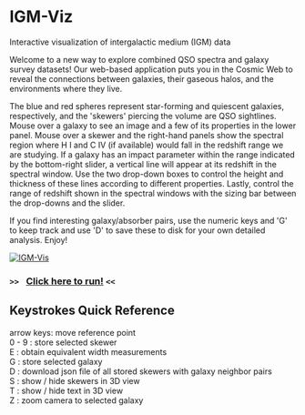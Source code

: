 # IGM-Viz
Interactive visualization of intergalactic medium (IGM) data

Welcome to a new way to explore combined QSO spectra and galaxy survey datasets!  Our web-based
application puts you in the Cosmic Web to reveal the connections between galaxies, their gaseous
halos, and the environments where they live.

The blue and red spheres represent star-forming and quiescent galaxies, respectively, and the
'skewers' piercing the volume are QSO sightlines.  Mouse over a galaxy to see an image and a few
of its properties in the lower panel.  Mouse over a skewer and the right-hand panels show the spectral
region where H I and C IV (if available) would fall in the redshift range we are studying.  If a
galaxy has an impact parameter within the range indicated by the bottom-right slider, a
vertical line will appear at its redshift in the spectral window.  Use the two drop-down boxes to
control the height and thickness of these lines according to different properties.  Lastly, control
the range of redshift shown in the spectral windows with the sizing bar between the drop-downs and
the slider.

If you find interesting galaxy/absorber pairs, use the numeric keys and 'G' to keep track and use
'D' to save these to disk for your own detailed analysis.  Enjoy!

[![IGM-Vis](http://img.youtube.com/vi/3ZVaExEVZOk/1.jpg)](https://www.youtube.com/watch?v=3ZVaExEVZOk "IGM-Vis")

### `>> ` [Click here to run!](https://creativecodinglab.github.io/Intergalactic/intergalactic.html) `<<`

## Keystrokes Quick Reference<br/>
arrow keys: move reference point<br/>
0 - 9 : store selected skewer<br/>
E : obtain equivalent width measurements<br/>
G : store selected galaxy<br/>
D : download json file of all stored skewers with galaxy neighbor pairs<br/>
S : show / hide skewers in 3D view  <br/>
T : show / hide text in 3D view  <br/>
Z : zoom camera to selected galaxy <br/>
